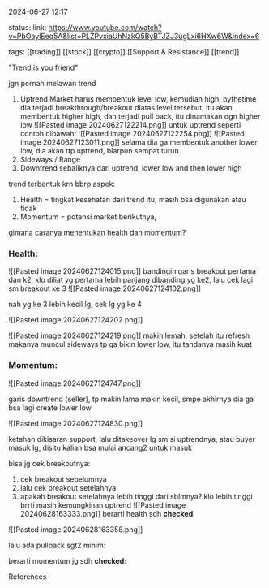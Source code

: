 
2024-06-27 12:17

status: 
link: https://www.youtube.com/watch?v=PbOaylEeq5A&list=PLZPvxiaUhNzkQ5ByBTJZJ3ugLxi6HXw6W&index=6

tags: [[trading]] [[stock]] [[crypto]] [[Support & Resistance]] [[trend]]

"Trend is you friend"

jgn pernah melawan trend

1. Uptrend
		Market harus membentuk level low, kemudian high, bythetime dia terjadi breakthrough/breakout diatas level tersebut, itu akan membentuk higher high, dan terjadi pull back, itu dinamakan dgn higher low
			![[Pasted image 20240627122214.png]]
		untuk uptrend seperti contoh dibawah:
		![[Pasted image 20240627122254.png]]
		![[Pasted image 20240627123011.png]]
		selama dia ga membentuk another lower low, dia akan ttp uptrend, biarpun sempat turun
1. Sideways / Range
2. Downtrend
		sebaliknya dari uptrend, lower low and then lower high

trend terbentuk krn bbrp aspek:
1. Health = tingkat kesehatan dari trend itu, masih bsa digunakan atau tidak
2. Momentum = potensi market berikutnya, 

gimana caranya menentukan health dan momentum?

### Health:
![[Pasted image 20240627124015.png]]
bandingin garis breakout pertama dan k2, klo diliat yg pertama lebih panjang dibanding yg ke2, lalu cek lagi sm breakout ke 3
![[Pasted image 20240627124102.png]]

nah yg ke 3 lebih kecil lg,  cek lg yg ke 4

![[Pasted image 20240627124202.png]]


![[Pasted image 20240627124219.png]]
makin lemah, setelah itu refresh makanya muncul sideways tp ga bikin lower low, itu tandanya masih kuat

### Momentum:

![[Pasted image 20240627124747.png]]

garis downtrend (seller), tp makin lama makin kecil, smpe akhirnya dia ga bsa lagi create lower low

![[Pasted image 20240627124830.png]]

ketahan dikisaran support, lalu ditakeover lg sm si uptrendnya, atau buyer masuk lg, disitu kalian bsa mulai ancang2 untuk masuk


bisa jg cek breakoutnya:

1. cek breakout sebelumnya
2. lalu cek breakout setelahnya
3. apakah breakout setelahnya lebih tinggi dari sblmnya? klo lebih tinggi brrti masih kemungkinan uptrend
![[Pasted image 20240628163333.png]]
berarti health sdh **checked**:

![[Pasted image 20240628163358.png]]

lalu ada pullback sgt2 minim:

berarti momentum jg sdh **checked**:

References
